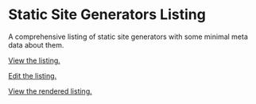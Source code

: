 # Static Site Generators Listing

A comprehensive listing of static site generators with some minimal meta data about them.

[View the listing.](https://github.com/jaspervdj/static-site-generator-comparison/blob/master/list.yaml)

[Edit the listing.](https://github.com/jaspervdj/static-site-generator-comparison/edit/master/list.yaml)

[View the rendered listing.](http://staticsitegenerators.net)
